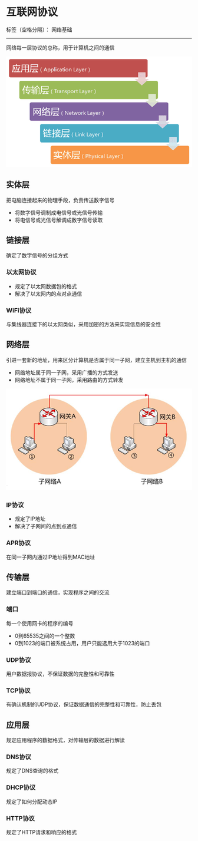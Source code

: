 # 互联网协议

标签（空格分隔）： 网络基础

---

网络每一层协议的总称，用于计算机之间的通信

![五层模型](https://raw.githubusercontent.com/wchaochao/images/master/gitbook-network-base/internet-model.png)

## 实体层

把电脑连接起来的物理手段，负责传送数字信号

* 将数字信号调制成电信号或光信号传输
* 将电信号或光信号解调成数字信号读取

## 链接层

确定了数字信号的分组方式

### 以太网协议

* 规定了以太网数据包的格式
* 解决了以太网内的点对点通信

### WiFi协议

与集线器连接下的以太网类似，采用加密的方法来实现信息的安全性

## 网络层

引进一套新的地址，用来区分计算机是否属于同一子网，建立主机到主机的通信

* 网络地址属于同一子网，采用广播的方式发送
* 网络地址不属于同一子网，采用路由的方式转发

![网络层](https://raw.githubusercontent.com/wchaochao/images/master/gitbook-network-base/internet-level.jpg)

### IP协议

* 规定了IP地址
* 解决了子网间的点到点通信

### APR协议

在同一子网内通过IP地址得到MAC地址

## 传输层

建立端口到端口的通信，实现程序之间的交流

### 端口

每一个使用网卡的程序的编号

* 0到65535之间的一个整数
* 0到1023的端口被系统占用，用户只能选用大于1023的端口

### UDP协议

用户数据报协议，不保证数据的完整性和可靠性

### TCP协议

有确认机制的UDP协议，保证数据通信的完整性和可靠性，防止丢包

## 应用层

规定应用程序的数据格式，对传输层的数据进行解读

### DNS协议

规定了DNS查询的格式

### DHCP协议

规定了如何分配动态IP

### HTTP协议

规定了HTTP请求和响应的格式
